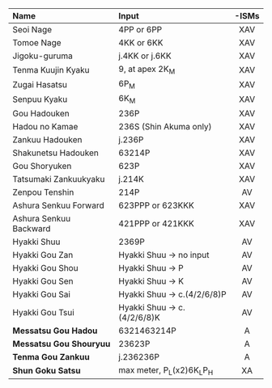 | Name                              | Input                                                         | -ISMs         |
|:-------------                     |:-------------                                                 |:-------------:|
| Seoi Nage                         | 4PP or 6PP                                                    | XAV           |
| Tomoe Nage                        | 4KK or 6KK                                                    | XAV           |
| Jigoku-guruma                     | j.4KK or j.6KK                                                | XAV           |
| Tenma Kuujin Kyaku                | 9, at apex 2K<sub>M</sub>                                     | XAV           |
| Zugai Hasatsu                     | 6P<sub>M</sub>                                                | XAV           |
| Senpuu Kyaku                      | 6K<sub>M</sub>                                                | XAV           |
| Gou Hadouken                      | 236P                                                          | XAV           |
| Hadou no Kamae                    | 236S (Shin Akuma only)                                        | XAV           |
| Zankuu Hadouken                   | j.236P                                                        | XAV           |
| Shakunetsu Hadouken               | 63214P                                                        | XAV           |
| Gou Shoryuken                     | 623P                                                          | XAV           |
| Tatsumaki Zankuukyaku             | j.214K                                                        | XAV           |
| Zenpou Tenshin                    | 214P                                                          |  AV           |
| Ashura Senkuu Forward             | 623PPP or 623KKK                                              | XAV           |
| Ashura Senkuu Backward            | 421PPP or 421KKK                                              | XAV           |
| Hyakki Shuu                       | 2369P                                                         |  AV           |
| Hyakki Gou Zan                    | Hyakki Shuu -> no input                                       |  AV           |
| Hyakki Gou Shou                   | Hyakki Shuu -> P                                              |  AV           |
| Hyakki Gou Sen                    | Hyakki Shuu -> K                                              |  AV           |
| Hyakki Gou Sai                    | Hyakki Shuu -> c.(4/2/6/8)P                                   |  AV           |
| Hyakki Gou Tsui                   | Hyakki Shuu -> c.(4/2/6/8)K                                   |  AV           |
| **Messatsu Gou Hadou**            | 6321463214P                                                   |  A            |
| **Messatsu Gou Shouryuu**         | 23623P                                                        |  A            |
| **Tenma Gou Zankuu**              | j.236236P                                                     |  A            |
| **Shun Goku Satsu**               | max meter, P<sub>L</sub>(x2)6K<sub>L</sub>P<sub>H</sub>       | XA            |
